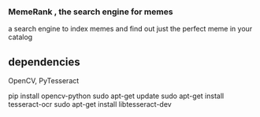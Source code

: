 ### MemeRank , the search engine for memes

a search engine to index memes and find out just the perfect meme in your catalog

## dependencies

OpenCV, PyTesseract

pip install opencv-python
sudo apt-get update
sudo apt-get install tesseract-ocr
sudo apt-get install libtesseract-dev
